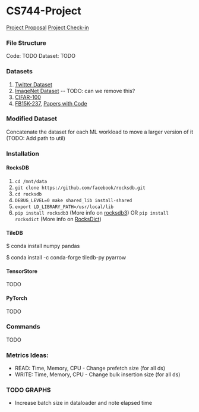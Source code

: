 # CS744-Project

[Project Proposal](https://drive.google.com/drive/u/2/folders/17alBOquTtHBdmi9bu8b_zSJWVMvB24WF)
[Project Check-in](https://docs.google.com/document/d/1ZmUIVHlWYe_GlfWPdzbpVuOkVHCzkgGqR1IKiRh_7Cg/edit#)

### File Structure
Code: TODO 
Dataset: TODO

### Datasets
1. [Twitter Dataset](https://www.kaggle.com/datasets/kazanova/sentiment140)
2. [ImageNet Dataset](https://image-net.org/download-images.php) -- TODO: can we remove this?
3. [CIFAR-100](https://www.kaggle.com/datasets/fedesoriano/cifar100)
4. [FB15K-237](https://www.microsoft.com/en-us/download/details.aspx?id=52312), [Papers with Code](https://paperswithcode.com/dataset/fb15k-237)

### Modified Dataset
Concatenate the dataset for each ML workload to move a larger version of it (TODO: Add path to util)

### Installation
#### RocksDB
1. `cd /mnt/data`
2. `git clone https://github.com/facebook/rocksdb.git`
3. `cd rocksdb`
4. `DEBUG_LEVEL=0 make shared_lib install-shared`
5. `export LD_LIBRARY_PATH=/usr/local/lib`
6. `pip install rocksdb3` (More info on [rocksdb3](https://pypi.org/project/rocksdb3/)) OR
`pip install rocksdict` (More info on [RocksDict](https://github.com/Congyuwang/RocksDict))

#### TileDB
$ conda install numpy pandas

$ conda install -c conda-forge tiledb-py pyarrow

#### TensorStore
TODO

#### PyTorch
TODO

### Commands
TODO

### Metrics Ideas:
- READ: Time, Memory, CPU - Change prefetch size (for all ds)
- WRITE: Time, Memory, CPU - Change bulk insertion size (for all ds)

### TODO GRAPHS
- Increase batch size in dataloader and note elapsed time
